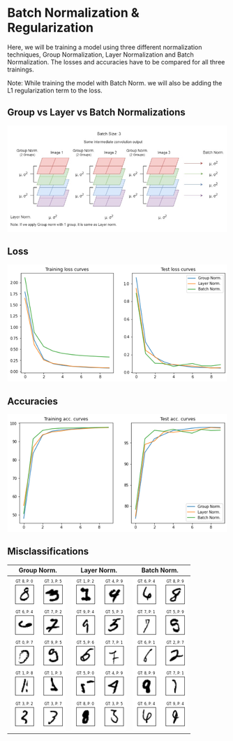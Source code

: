 # Batch Normalization & Regularization

Here, we will be training a model using three different normalization techniques, Group Normalization, Layer Normalization and Batch Normalization. The losses and accuracies have to be compared for all three trainings.

Note: While training the model with Batch Norm. we will also be adding the L1 regularization term to the loss.

## Group vs Layer vs Batch Normalizations

<p align="center">
  <img src="files/Normalization.jpg" width="700">
</p>

## Loss

<p align="center">
  <img src="files/loss.jpg" width="700">
</p>

## Accuracies

<p align="center">
  <img src="files/acc.jpg" width="700">
</p>

## Misclassifications

| Group Norm.                            | Layer Norm.                            | Batch Norm.                            |
| -------------------------------------- | -------------------------------------- | -------------------------------------- |
| <img src="files/gn_misclassified.jpg"> | <img src="files/ln_misclassified.jpg"> | <img src="files/bn_misclassified.jpg"> |

